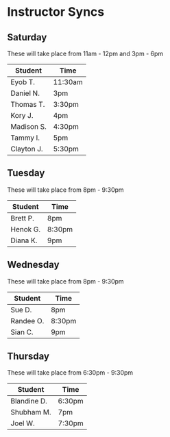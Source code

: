 # Instructor Syncs

## Saturday

These will take place from 11am - 12pm and 3pm - 6pm

| Student    | Time    |
| ---------- | ------- |
| Eyob T.    | 11:30am |
| Daniel N.  | 3pm     |
| Thomas T.  | 3:30pm  |
| Kory J.    | 4pm     |
| Madison S. | 4:30pm  |
| Tammy I.   | 5pm     |
| Clayton J. | 5:30pm  |

## Tuesday

These will take place from 8pm - 9:30pm

| Student  | Time   |
| -------- | ------ |
| Brett P. | 8pm    |
| Henok G. | 8:30pm |
| Diana K. | 9pm    |

## Wednesday

These will take place from 8pm - 9:30pm

| Student   | Time   |
| --------- | ------ |
| Sue D.    | 8pm    |
| Randee O. | 8:30pm |
| Sian C.   | 9pm    |

## Thursday

These will take place from 6:30pm - 9:30pm

| Student     | Time   |
| ----------- | ------ |
| Blandine D. | 6:30pm |
| Shubham M.  | 7pm    |
| Joel W.    | 7:30pm    |
